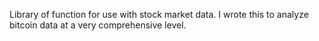 Library of function for use with stock market data. I wrote this to analyze bitcoin data at a very comprehensive level. 

